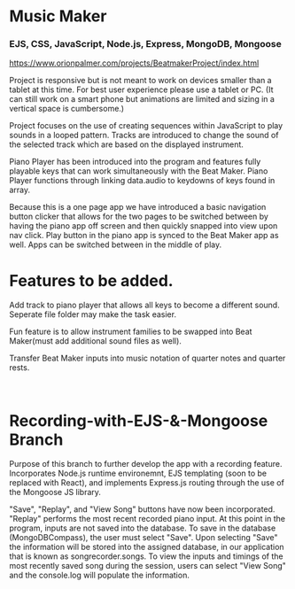 # Music Maker

### EJS, CSS, JavaScript, Node.js, Express, MongoDB, Mongoose

https://www.orionpalmer.com/projects/BeatmakerProject/index.html

Project is responsive but is not meant to work on devices smaller than a tablet at this time. For best user experience please use a tablet or PC. (It can still work on a smart phone but animations are limited and sizing in a vertical space is cumbersome.)

Project focuses on the use of creating sequences within JavaScript to play sounds in a looped pattern. Tracks are introduced to change the sound of the selected track which are based on the displayed instrument.

Piano Player has been introduced into the program and features fully playable keys that can work simultaneously with the Beat Maker. Piano Player functions through linking data.audio to keydowns of keys found in array.

Because this is a one page app we have introduced a basic navigation button clicker that allows for the two pages to be switched between by having the piano app off screen and then quickly snapped into view upon nav click. Play button in the piano app is synced to the Beat Maker app as well. Apps can be switched between in the middle of play.

# Features to be added.

Add track to piano player that allows all keys to become a different sound. Seperate file folder may make the task easier.

Fun feature is to allow instrument families to be swapped into Beat Maker(must add additional sound files as well).

Transfer Beat Maker inputs into music notation of quarter notes and quarter rests.

<br>

# Recording-with-EJS-&-Mongoose Branch
Purpose of this branch to further develop the app with a recording feature. Incorporates Node.js runtime environemnt, EJS templating (soon to be replaced with React), and implements Express.js routing through the use of the Mongoose JS library.

"Save", "Replay", and "View Song" buttons have now been incorporated. 
"Replay" performs the most recent recorded piano input. At this point in the program, inputs are not saved into the database. To save in the database (MongoDBCompass), the user must select "Save". Upon selecting "Save" the information will be stored into the assigned database, in our application that is known as songrecorder.songs. To view the inputs and timings of the most recently saved song during the session, users can select "View Song" and the console.log will populate the information.
